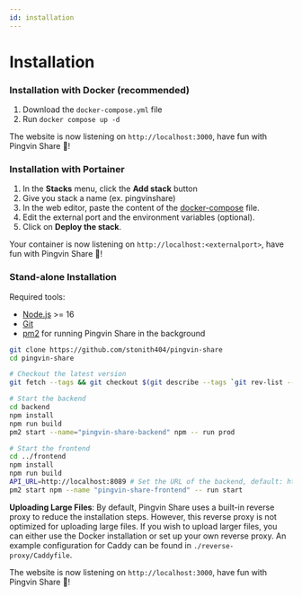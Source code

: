 ```yaml
---
id: installation
---
```


# Installation

### Installation with Docker (recommended)

1. Download the `docker-compose.yml` file
2. Run `docker compose up -d`

The website is now listening on `http://localhost:3000`, have fun with Pingvin Share 🐧!

### Installation with Portainer

1. In the **Stacks** menu, click the **Add stack** button
2. Give you stack a name (ex. pingvinshare)
3. In the web editor, paste the content of the [docker-compose](https://github.com/stonith404/pingvin-share/blob/main/docker-compose.yml) file.
4. Edit the external port and the environment variables (optional).
5. Click on **Deploy the stack**.

Your container is now listening on `http://localhost:<externalport>`, have fun with Pingvin Share 🐧!

### Stand-alone Installation

Required tools:

- [Node.js](https://nodejs.org/en/download/) >= 16
- [Git](https://git-scm.com/downloads)
- [pm2](https://pm2.keymetrics.io/) for running Pingvin Share in the background

```bash
git clone https://github.com/stonith404/pingvin-share
cd pingvin-share

# Checkout the latest version
git fetch --tags && git checkout $(git describe --tags `git rev-list --tags --max-count=1`)

# Start the backend
cd backend
npm install
npm run build
pm2 start --name="pingvin-share-backend" npm -- run prod

# Start the frontend
cd ../frontend
npm install
npm run build
API_URL=http://localhost:8089 # Set the URL of the backend, default: http://localhost:8089
pm2 start npm --name "pingvin-share-frontend" -- run start
```

**Uploading Large Files**: By default, Pingvin Share uses a built-in reverse proxy to reduce the installation steps. However, this reverse proxy is not optimized for uploading large files. If you wish to upload larger files, you can either use the Docker installation or set up your own reverse proxy. An example configuration for Caddy can be found in `./reverse-proxy/Caddyfile`.

The website is now listening on `http://localhost:3000`, have fun with Pingvin Share 🐧!
